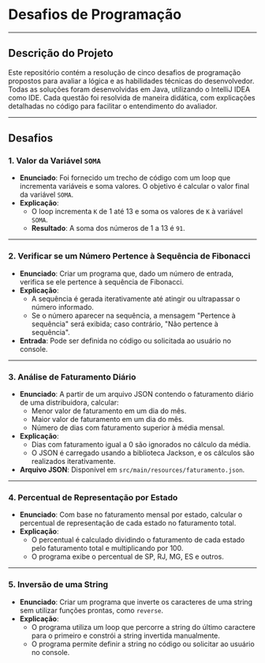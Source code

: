 # **Desafios de Programação**

---

## **Descrição do Projeto**
Este repositório contém a resolução de cinco desafios de programação propostos para avaliar a lógica e as habilidades técnicas do desenvolvedor. Todas as soluções foram desenvolvidas em Java, utilizando o IntelliJ IDEA como IDE. Cada questão foi resolvida de maneira didática, com explicações detalhadas no código para facilitar o entendimento do avaliador.

---

## **Desafios**

### **1. Valor da Variável `SOMA`**
- **Enunciado**: Foi fornecido um trecho de código com um loop que incrementa variáveis e soma valores. O objetivo é calcular o valor final da variável `SOMA`.
- **Explicação**:
  - O loop incrementa `K` de 1 até 13 e soma os valores de `K` à variável `SOMA`.
  - **Resultado**: A soma dos números de 1 a 13 é `91`.
  

---

### **2. Verificar se um Número Pertence à Sequência de Fibonacci**
- **Enunciado**: Criar um programa que, dado um número de entrada, verifica se ele pertence à sequência de Fibonacci.
- **Explicação**:
  - A sequência é gerada iterativamente até atingir ou ultrapassar o número informado.
  - Se o número aparecer na sequência, a mensagem "Pertence à sequência" será exibida; caso contrário, "Não pertence à sequência".
- **Entrada**: Pode ser definida no código ou solicitada ao usuário no console.

---

### **3. Análise de Faturamento Diário**
- **Enunciado**: A partir de um arquivo JSON contendo o faturamento diário de uma distribuidora, calcular:
  - Menor valor de faturamento em um dia do mês.
  - Maior valor de faturamento em um dia do mês.
  - Número de dias com faturamento superior à média mensal.
- **Explicação**:
  - Dias com faturamento igual a 0 são ignorados no cálculo da média.
  - O JSON é carregado usando a biblioteca Jackson, e os cálculos são realizados iterativamente.
- **Arquivo JSON**: Disponível em `src/main/resources/faturamento.json`.

---

### **4. Percentual de Representação por Estado**
- **Enunciado**: Com base no faturamento mensal por estado, calcular o percentual de representação de cada estado no faturamento total.
- **Explicação**:
  - O percentual é calculado dividindo o faturamento de cada estado pelo faturamento total e multiplicando por 100.
  - O programa exibe o percentual de SP, RJ, MG, ES e outros.


---

### **5. Inversão de uma String**
- **Enunciado**: Criar um programa que inverte os caracteres de uma string sem utilizar funções prontas, como `reverse`.
- **Explicação**:
  - O programa utiliza um loop que percorre a string do último caractere para o primeiro e constrói a string invertida manualmente.
  - O programa permite definir a string no código ou solicitar ao usuário no console.
